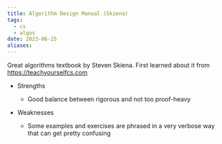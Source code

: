 ```yaml
---
title: Algorithm Design Manual (Skiena)
tags:
  - cs
  - algos
date: 2023-06-25
aliases:
---
```

Great algorithms textbook by Steven Skiena. First learned about it from https://teachyourselfcs.com

- Strengths
	- Good balance between rigorous and not too proof-heavy

- Weaknesses
	- Some examples and exercises are phrased in a very verbose way that can get pretty confusing